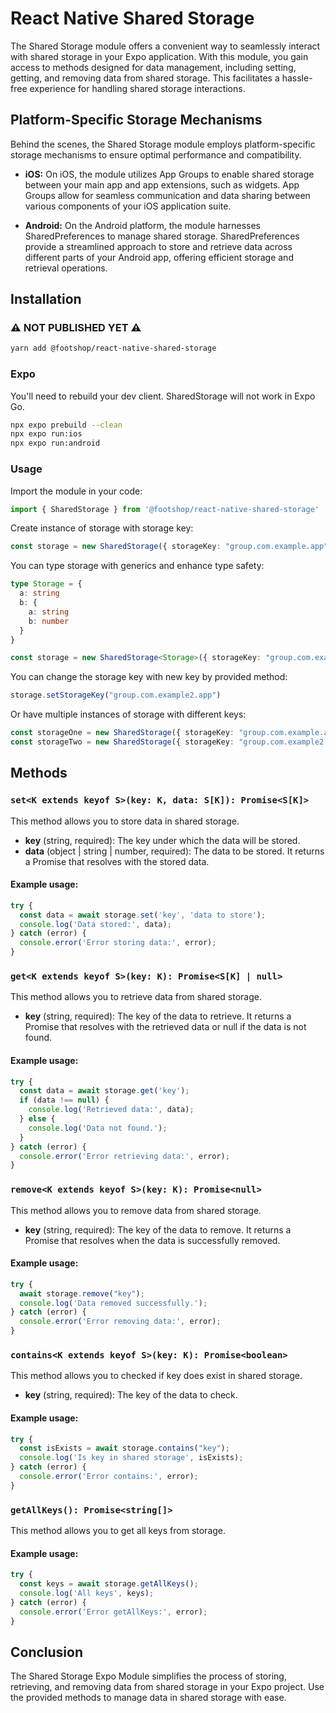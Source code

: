 # React Native Shared Storage
The Shared Storage module offers a convenient way to seamlessly interact with shared storage in your Expo application. With this module, you gain access to methods designed for data management, including setting, getting, and removing data from shared storage. This facilitates a hassle-free experience for handling shared storage interactions.
## Platform-Specific Storage Mechanisms
Behind the scenes, the Shared Storage module employs platform-specific storage mechanisms to ensure optimal performance and compatibility.

* **iOS:** On iOS, the module utilizes App Groups to enable shared storage between your main app and app extensions, such as widgets. App Groups allow for seamless communication and data sharing between various components of your iOS application suite.

* **Android:** On the Android platform, the module harnesses SharedPreferences to manage shared storage. SharedPreferences provide a streamlined approach to store and retrieve data across different parts of your Android app, offering efficient storage and retrieval operations.

## Installation
### ⚠️️ NOT PUBLISHED YET ⚠️️
```sh
yarn add @footshop/react-native-shared-storage
```
### Expo
You'll need to rebuild your dev client. SharedStorage will not work in Expo Go.
```sh
npx expo prebuild --clean
npx expo run:ios
npx expo run:android
```
### Usage
Import the module in your code:
```typescript
import { SharedStorage } from '@footshop/react-native-shared-storage'
 ```

Create instance of storage with storage key:
```typescript
const storage = new SharedStorage({ storageKey: "group.com.example.app"})
 ```

You can type storage with generics and enhance type safety:
```typescript
type Storage = {
  a: string
  b: {
    a: string
    b: number
  }
}

const storage = new SharedStorage<Storage>({ storageKey: "group.com.example.app"})
 ```

You can change the storage key with new key by provided method:
```typescript
storage.setStorageKey("group.com.example2.app")
 ```

Or have multiple instances of storage with different keys:
```typescript
const storageOne = new SharedStorage({ storageKey: "group.com.example.app"})
const storageTwo = new SharedStorage({ storageKey: "group.com.example2.app"})
 ```

## Methods
### `set<K extends keyof S>(key: K, data: S[K]): Promise<S[K]>`
This method allows you to store data in shared storage.

* **key** (string, required): The key under which the data will be stored.
* **data** (object | string | number, required): The data to be stored.
It returns a Promise that resolves with the stored data.

#### Example usage:
```typescript
try {
  const data = await storage.set('key', 'data to store');
  console.log('Data stored:', data);
} catch (error) {
  console.error('Error storing data:', error);
}
```

### `get<K extends keyof S>(key: K): Promise<S[K] | null>`
This method allows you to retrieve data from shared storage.

* **key** (string, required): The key of the data to retrieve.
It returns a Promise that resolves with the retrieved data or null if the data is not found.

#### Example usage:

```typescript
try {
  const data = await storage.get('key');
  if (data !== null) {
    console.log('Retrieved data:', data);
  } else {
    console.log('Data not found.');
  }
} catch (error) {
  console.error('Error retrieving data:', error);
}
```

### `remove<K extends keyof S>(key: K): Promise<null>`
This method allows you to remove data from shared storage.

* **key** (string, required): The key of the data to remove.
It returns a Promise that resolves when the data is successfully removed.

#### Example usage:
```typescript
try {
  await storage.remove("key");
  console.log('Data removed successfully.');
} catch (error) {
  console.error('Error removing data:', error);
}
```

### `contains<K extends keyof S>(key: K): Promise<boolean>`
This method allows you to checked if key does exist in shared storage.

* **key** (string, required): The key of the data to check.

#### Example usage:
```typescript
try {
  const isExists = await storage.contains("key");
  console.log('Is key in shared storage', isExists);
} catch (error) {
  console.error('Error contains:', error);
}
```

### `getAllKeys(): Promise<string[]>`
This method allows you to get all keys from storage.

#### Example usage:
```typescript
try {
  const keys = await storage.getAllKeys();
  console.log('All keys', keys);
} catch (error) {
  console.error('Error getAllKeys:', error);
}
```

## Conclusion
The Shared Storage Expo Module simplifies the process of storing, retrieving, and removing data from shared storage in your Expo project. Use the provided methods to manage data in shared storage with ease.